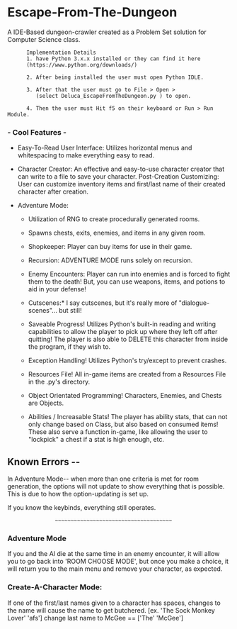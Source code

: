 # Escape-From-The-Dungeon
A IDE-Based dungeon-crawler created as a Problem Set solution for Computer Science class.

          Implementation Details
          1. have Python 3.x.x installed or they can find it here
          (https://www.python.org/downloads/)

          2. After being installed the user must open Python IDLE.

          3. After that the user must go to File > Open > 
             (select Deluca_EscapeFromTheDungeon.py ) to open.

          4. Then the user must Hit f5 on their keyboard or Run > Run Module.

### - Cool Features -

- Easy-To-Read User Interface:
  Utilizes horizontal menus and whitespacing to make everything easy to read.
  
- Character Creator:
  An effective and easy-to-use character creator that can write to a file to save your character.
  Post-Creation Customizing:
      User can customize inventory items and first/last name of their created character after creation.

- Adventure Mode:
  - Utilization of RNG to create procedurally generated rooms.
  
  - Spawns chests, exits, enemies, and items in any given room.
  
  - Shopkeeper:
    Player can buy items for use in their game.
  
  - Recursion:
    ADVENTURE MODE runs solely on recursion.
  
  - Enemy Encounters:
    Player can run into enemies and is forced to fight them to the death! But, you can use weapons, items, and potions to aid in your       defense!
    
  - Cutscenes:*
    I say cutscenes, but it's really more of "dialogue-scenes"... but still!
    
  - Saveable Progress!
    Utilizes Python's built-in reading and writing capabilities to allow the player to pick up where they left off after quitting!
    The player is also able to DELETE this character from inside the program, if they wish to.
    
  - Exception Handling!
    Utilizes Python's try/except to prevent crashes.
    
  - Resources File!
    All in-game items are created from a Resources File in the .py's directory.
    
  - Object Orientated Programming!
    Characters, Enemies, and Chests are Objects.
    
  - Abilities / Increasable Stats!
    The player has ability stats, that can not only change based on Class, but also based on consumed items! These also serve a function     in-game, like allowing the user to "lockpick" a chest if a stat is high enough, etc.
  
## Known Errors --
   In Adventure Mode-- when more than one criteria is met for room generation,
   the options will not update to show everything that is possible. This is
   due to how the option-updating is set up.

   If you know the keybinds, everything still operates.

                   ~~~~~~~~~~~~~~~~~~~~~~~~~~~~~~~~~~~~~

   ### Adventure Mode 
   If you and the AI die at the same time in an enemy
   encounter, it will allow you to go back into 'ROOM CHOOSE MODE', but once
   you make a choice, it will return you to the main menu and remove your
   character, as expected.

   
   ### Create-A-Character Mode: 
   If one of the first/last names given to a character has
   spaces, changes to the name will cause the name to get butchered.
   [ex. 'The Sock Monkey Lover' 'afs'] change last name to McGee
   == ['The' 'McGee']
